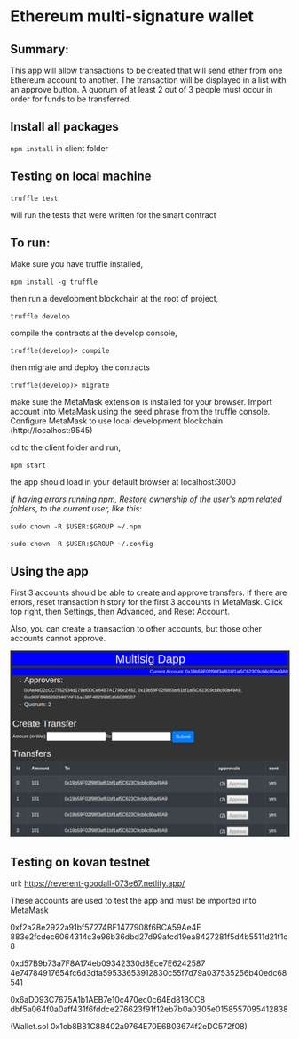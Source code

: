 # Ethereum multi-signature wallet

## Summary: 
This app will allow transactions to be created that will send ether from one Ethereum account to another. The transaction will be displayed in a list with an approve button. A quorum of at least 2 out of 3 people must occur in order for funds to be transferred.

## Install all packages

`npm install` in client folder

## Testing on local machine

  `truffle test`

will run the tests that were written for the smart contract


## To run:

Make sure you have truffle installed, 

  `npm install -g truffle`

then run a development blockchain at the root of project,

  `truffle develop`

compile the contracts at the develop console,

  `truffle(develop)> compile`

then migrate and deploy the contracts

  `truffle(develop)> migrate`

make sure the MetaMask extension is installed for your browser. Import account into MetaMask using the seed phrase from the truffle console. Configure MetaMask to use local development blockchain (http://localhost:9545)

cd to the client folder and run,

  `npm start`

the app should load in your default browser at localhost:3000






_If having errors running npm, 
Restore ownership of the user's npm related folders, to the current user, like this:_


  `sudo chown -R $USER:$GROUP ~/.npm`

  `sudo chown -R $USER:$GROUP ~/.config`


## Using the app
First 3 accounts should be able to create and approve transfers. If there are errors, reset transaction history for the first 3 accounts in MetaMask. Click top right, then Settings, then Advanced, and Reset Account. 

Also, you can create a transaction to other accounts, but those other accounts cannot approve.

![Screenshot](ScreenShot_multisig.png "Screenshot")

## Testing on kovan testnet
url: https://reverent-goodall-073e67.netlify.app/

These accounts are used to test the app and must be imported into MetaMask

0xf2a28e2922a91bf57274BF1477908f6BCA59Ae4E
883e2fcdec6064314c3e96b36dbd27d99afcd19ea8427281f5d4b5511d21f1c8

0xd57B9b73a7F8A174eb09342330d8Ece7E6242587
4e74784917654fc6d3dfa59533653912830c55f7d79a037535256b40edc68541

0x6aD093C7675A1b1AEB7e10c470ec0c64Ed81BCC8
dbf5a064f0a0aff431f6fddce276623f91f12eb7b0a0305e0158557095412838


(Wallet.sol 0x1cb8B81C88402a9764E70E6B03674f2eDC572f08)